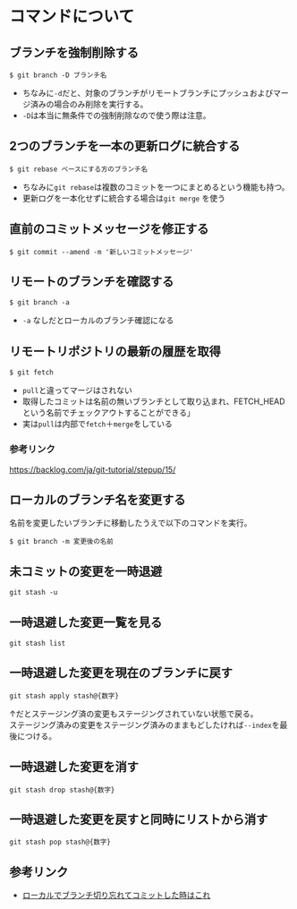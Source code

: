 # コマンドについて

## ブランチを強制削除する
```shell
$ git branch -D ブランチ名
```
- ちなみに`-d`だと、対象のブランチがリモートブランチにプッシュおよびマージ済みの場合のみ削除を実行する。
- `-D`は本当に無条件での強制削除なので使う際は注意。

## 2つのブランチを一本の更新ログに統合する
```shell
$ git rebase ベースにする方のブランチ名
```
- ちなみに`git rebase`は複数のコミットを一つにまとめるという機能も持つ。
- 更新ログを一本化せずに統合する場合は`git merge` を使う

## 直前のコミットメッセージを修正する
```shell
$ git commit --amend -m '新しいコミットメッセージ'
```

## リモートのブランチを確認する
```shell
$ git branch -a
```
- `-a` なしだとローカルのブランチ確認になる

## リモートリポジトリの最新の履歴を取得
```shell
$ git fetch
```
- `pull`と違ってマージはされない
- 取得したコミットは名前の無いブランチとして取り込まれ、FETCH_HEADという名前でチェックアウトすることができる」
- 実は`pull`は内部で`fetch`＋`merge`をしている
### 参考リンク
https://backlog.com/ja/git-tutorial/stepup/15/

## ローカルのブランチ名を変更する
名前を変更したいブランチに移動したうえで以下のコマンドを実行。
```shell
$ git branch -m 変更後の名前
```

## 未コミットの変更を一時退避
```shell
git stash -u
```

## 一時退避した変更一覧を見る
```shell
git stash list
```

## 一時退避した変更を現在のブランチに戻す
```shell
git stash apply stash@{数字}
```
↑だとステージング済の変更もステージングされていない状態で戻る。  
ステージング済みの変更をステージング済みのままもどしたければ`--index`を最後につける。

## 一時退避した変更を消す
```shell
git stash drop stash@{数字}
```

## 一時退避した変更を戻すと同時にリストから消す
```shell
git stash pop stash@{数字}
```

## 参考リンク
- [ローカルでブランチ切り忘れてコミットした時はこれ](https://zenn.dev/swata_dev/articles/3e67336b635059)